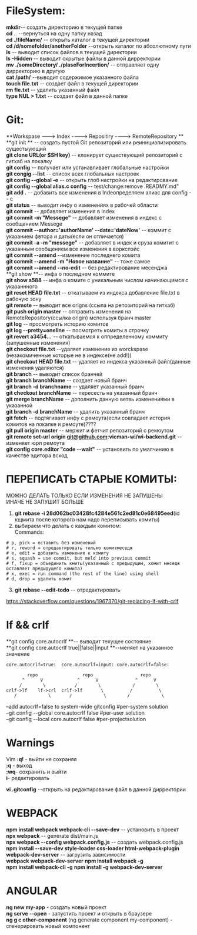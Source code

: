 # FileSystem:  
**mkdir**-- создать директорию в текущей папке      
**cd** .. --вернуться на одну папку назад  
**cd ./fileName/**  -- открыть каталог в текущей директории  
**cd /d/somefolder/anotherFolder** --открыть каталог по абсолютному пути  
**ls** -- выводит список файлов в текущей директории  
**ls -Hidden** -- выводит скрытые файлы в данной дирректории  
**mv ./someDirectory/ ./plaseForIncertion/**  -- отправляет одну дирректорию в другую  
**cat /path/** --выводит содержимое указанного файла  
**touch file.txt** -- создает файл в текущей директории  
**rm fle.txt** -- удалить указанный файл  
**type NUL > 1.txt** -- создает файл в данной папке   


# Git:  
**Workspase ---> Index ----> Repositiry ----> RemoteRepository ** 
**git init ** -- создать пустой Git репозиторий или реинициализировать сущестыующий  
**git clone URL(or SSH key)** -- клонирует существующий репозиторий с гитхаб на локалку  
**git config** -- получает или устанавливает глобальные настройки   
**git congig --list** -- список всех глобальных настроек  
**git config --global -e**    -- открыть глоб настройки на редактирование  
**git config --global alias.c config** -- test/change:remove .READMY.md"  
**git add .** -- добавить все изменения в Indeопределяем алиас для config -- c  
**git status** -- выводит инфу о изменениях в рабочей области  
**git commit** -- добавляет изменения в Index  
**git commit -m "Messege"** -- добавляет изменения в индекс с сообщением Messege  
**git commit --author='authorName' --date='dateNow'** -- коммит с указанием фвтора и даты(если он отличается)  
**git commit -a -m "messege"** -- добавляет в индек и сруза комитит с указанным сообщением все изменения в воркспэйс  
**git commit --amend** --изменение последнего комита  
**git commit --amend -m "Новое название"** -- тоже самое  
**git commit --amend --no-edit** -- без редактирование месенджа  
**git show **-- инфа о последнем коммите  
**git show a588** -- инфа о комите с уникальным числом начинающимся с указаннного  
**git reset HEAD file.txt** -- откатываем из индекса добавление file.txt в рабочую зону  
**git remote** -- выводит все origns (ссыла на репозиторий на гитхаб)  
**git push origin master** -- отправить изменения на RemoteRepository(ссылка origin) мспользуя бранч master  
**git log** -- просмотреть историю комитов  
**git log --pretty=oneline** -- посмотреть комиты в строчку  
**git revert a3454...** -- откатываемся к оппределенному коммиту (запушенные изменения)  
**git checkout file.txt** --удаляет изменение из worckspase (незакомиченные которые не в индексе(не add!))   
**git checkout HEAD file.txt** -- удаляет из индекса указанный файл(данные изменения удаляются)     
**git branch**  -- выводит список бранчей  
**git branch branchName**  -- создает новый бранч  
**git branch -d branchname** -- удаляет указанный бранч  
**git checkout branchName** -- пересесть на указанный бранч  
**git merge branchName** -- дополнить данную ветвь изменениями в указанной  
**git branch -d branchName** -- удалить указанный бранч    
**git fetch** -- подтягивает инфу с ремоута(если совпадает история комитов на локалке и ремоуте)????  
**git pull origin master** -- мержит и фетчит репозиторий с ремоутом  
**git remote set-url origin git@github.com:vicman-wi/wi-backend.git** -- изменяет юрл ремоута  
**git config core.editor "code --wait"**  -- установить по умалчинию в качестве эдитора вскод  


# ПЕРЕПИСАТЬ СТАРЫЕ КОМИТЫ:
МОЖНО ДЕЛАТЬ ТОЛЬКО ЕСЛИ ИЗМЕНЕНИЯ НЕ ЗАПУШЕНЫ  
ИНАЧЕ НЕ ЗАПУШИТ БОЛЬШЕ  
1) **git rebase -i 28d062bc03428fc4284e561c2ed81c0e68495eed**(id кщмита после которого нам надо переписывать комиты)  
2) выбираем что делать с каждым комитом:  
	Commands:   
```
# p, pick = оставить без изменений
# r, reword = отредактировать только комитмеседж
# e, edit = добавить изменения к комиту
# s, squash = use commit, but meld into previous commit
# f, fixup = объединить кмиты(указанный с предыдущим, комит меседж оставляет предыдущего комита)
# x, exec = run command (the rest of the line) using shell
# d, drop = удалить комит
```

3) **git rebase --edit-todo**  -- отредактировать 


https://stackoverflow.com/questions/1967370/git-replacing-lf-with-crlf  
# lf && crlf  
**git config core.autocrlf **-- выводит текущее состояние  
**git config core.autocrlf true||false||input **--меняет на указанное значение  

```
core.autocrlf=true:  core.autocrlf=input: core.autocrlf=false:

        repo                 repo                  repo
      ^      V             ^      V              ^      V
     /        \           /        \            /        \
crlf->lf    lf->crl  crlf->lf       \          /          \  
   /            \       /            \        /            \

```
–add autocrlf=false to system-wide gitconfig #per-system solution  
–git config --global core.autocrlf false #per-user solution  
–git config --local core.autocrlf false #per-projectsolution  

# Warnings
Vim 
**:q!** - выйти не сохраняя   
**:q** - выход   
**:wq**- сохранить и выйти  
**i**- редактировать   

**vi .gitconfig** --открыть на редактирование файл в данной дирректории   









# WEBPACK

**npm install webpack webpack-cli --save-dev** -- установить в проект   
**npx webpack** -- generate dist/main.js  
**npx webpack --config webpack.config.js** -- создать webpack.config.js   
**npm install --save-dev style-loader css-loader html-webpack-plugin webpack-dev-server** -- загрузить зависимости  
**webpack** 
**webpack-dev-server** 
**npm install webpack -g**  
**npm install webpack-cli -g** 
**npm install -g webpack-dev-server** 



# ANGULAR
**ng new my-app** - создать новый проект  
**ng serve --open** - запустить проект и открыть в браузере  
**ng g c other-component** (ng generate component my-component) - сгенерировать новый компонент  

